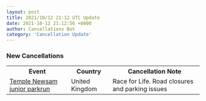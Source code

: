```yaml
---
layout: post
title: 2021/10/12 21:12 UTC Update
date: 2021-10-12 21:12:56 +0000
author: Cancellations Bot
category: 'Cancellation Update'
---
```


<h3>New Cancellations</h3>
<div class='hscrollable'>
<table style='width: 100%'>
    <tr>
        <th>Event</th>
        <th>Country</th>
        <th>Cancellation Note</th>
    </tr>
    <tr>
        <td><a href="https://www.parkrun.org.uk/templenewsam-juniors">Temple Newsam junior parkrun</a></td>
        <td>United Kingdom</td>
        <td>Race for Life. Road closures and parking issues</td>
    </tr>
</table>
</div>
